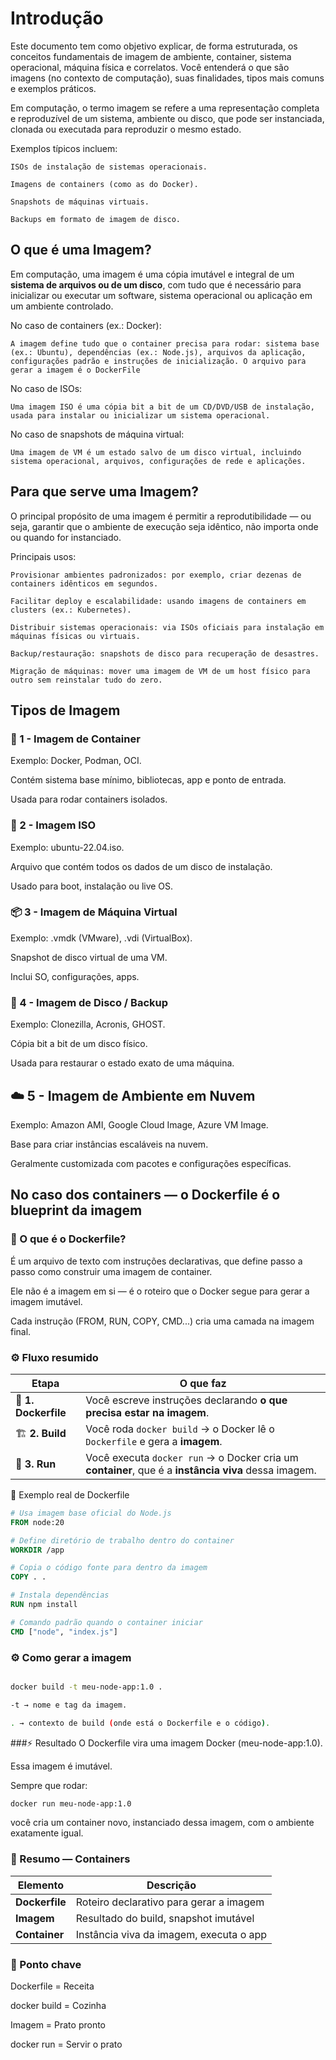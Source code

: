 # Introdução

Este documento tem como objetivo explicar, de forma estruturada, os conceitos fundamentais de imagem de ambiente, container, sistema operacional, máquina física e correlatos.
Você entenderá o que são imagens (no contexto de computação), suas finalidades, tipos mais comuns e exemplos práticos.

Em computação, o termo imagem se refere a uma representação completa e reproduzível de um sistema, ambiente ou disco, que pode ser instanciada, clonada ou executada para reproduzir o mesmo estado.

Exemplos típicos incluem:

    ISOs de instalação de sistemas operacionais.

    Imagens de containers (como as do Docker).

    Snapshots de máquinas virtuais.

    Backups em formato de imagem de disco.

## O que é uma Imagem?

Em computação, uma imagem é uma cópia imutável e integral de um **sistema de arquivos ou de um disco**, com tudo que é necessário para inicializar ou executar um software, sistema operacional ou aplicação em um ambiente controlado.

No caso de containers (ex.: Docker):

    A imagem define tudo que o container precisa para rodar: sistema base (ex.: Ubuntu), dependências (ex.: Node.js), arquivos da aplicação, configurações padrão e instruções de inicialização. O arquivo para gerar a imagem é o DockerFile

No caso de ISOs:

    Uma imagem ISO é uma cópia bit a bit de um CD/DVD/USB de instalação, usada para instalar ou inicializar um sistema operacional.

No caso de snapshots de máquina virtual:

    Uma imagem de VM é um estado salvo de um disco virtual, incluindo sistema operacional, arquivos, configurações de rede e aplicações.

## Para que serve uma Imagem?

O principal propósito de uma imagem é permitir a reprodutibilidade — ou seja, garantir que o ambiente de execução seja idêntico, não importa onde ou quando for instanciado.

Principais usos:

    Provisionar ambientes padronizados: por exemplo, criar dezenas de containers idênticos em segundos.

    Facilitar deploy e escalabilidade: usando imagens de containers em clusters (ex.: Kubernetes).

    Distribuir sistemas operacionais: via ISOs oficiais para instalação em máquinas físicas ou virtuais.

    Backup/restauração: snapshots de disco para recuperação de desastres.

    Migração de máquinas: mover uma imagem de VM de um host físico para outro sem reinstalar tudo do zero.

## Tipos de Imagem

### 📂 1 - Imagem de Container

Exemplo: Docker, Podman, OCI.

Contém sistema base mínimo, bibliotecas, app e ponto de entrada.

Usada para rodar containers isolados.

### 📀 2 - Imagem ISO

Exemplo: ubuntu-22.04.iso.

Arquivo que contém todos os dados de um disco de instalação.

Usado para boot, instalação ou live OS.

### 📦 3 - Imagem de Máquina Virtual

Exemplo: .vmdk (VMware), .vdi (VirtualBox).

Snapshot de disco virtual de uma VM.

Inclui SO, configurações, apps.

### 💾 4 - Imagem de Disco / Backup

Exemplo: Clonezilla, Acronis, GHOST.

Cópia bit a bit de um disco físico.

Usada para restaurar o estado exato de uma máquina.

## ☁️ 5 - Imagem de Ambiente em Nuvem

Exemplo: Amazon AMI, Google Cloud Image, Azure VM Image.

Base para criar instâncias escaláveis na nuvem.

Geralmente customizada com pacotes e configurações específicas.

## No caso dos containers — o Dockerfile é o blueprint da imagem

### 📌 O que é o Dockerfile?

É um arquivo de texto com instruções declarativas, que define passo a passo como construir uma imagem de container.

Ele não é a imagem em si — é o roteiro que o Docker segue para gerar a imagem imutável.

Cada instrução (FROM, RUN, COPY, CMD...) cria uma camada na imagem final.

### ⚙️ Fluxo resumido

| Etapa                | O que faz                                                                                            |
| -------------------- | ---------------------------------------------------------------------------------------------------- |
| 📄 **1. Dockerfile** | Você escreve instruções declarando **o que precisa estar na imagem**.                                |
| 🏗️ **2. Build**     | Você roda `docker build` → o Docker lê o `Dockerfile` e gera a **imagem**.                           |
| 🚢 **3. Run**        | Você executa `docker run` → o Docker cria um **container**, que é a **instância viva** dessa imagem. |


📂 Exemplo real de Dockerfile

```Dockerfile
# Usa imagem base oficial do Node.js
FROM node:20

# Define diretório de trabalho dentro do container
WORKDIR /app

# Copia o código fonte para dentro da imagem
COPY . .

# Instala dependências
RUN npm install

# Comando padrão quando o container iniciar
CMD ["node", "index.js"]
```

### ⚙️ Como gerar a imagem

```bash

docker build -t meu-node-app:1.0 .

-t → nome e tag da imagem.

. → contexto de build (onde está o Dockerfile e o código).
```

###⚡ Resultado
O Dockerfile vira uma imagem Docker (meu-node-app:1.0).

Essa imagem é imutável.

Sempre que rodar:

```bash
docker run meu-node-app:1.0
```
você cria um container novo, instanciado dessa imagem, com o ambiente exatamente igual.

### 📌 Resumo — Containers

| Elemento       | Descrição                               |
| -------------- | --------------------------------------- |
| **Dockerfile** | Roteiro declarativo para gerar a imagem |
| **Imagem**     | Resultado do build, snapshot imutável   |
| **Container**  | Instância viva da imagem, executa o app |

### 🧩 Ponto chave

Dockerfile = Receita

docker build = Cozinha

Imagem = Prato pronto

docker run = Servir o prato


